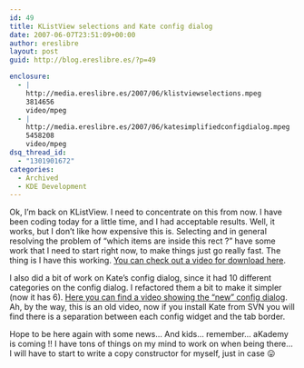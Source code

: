 ```yaml
---
id: 49
title: KListView selections and Kate config dialog
date: 2007-06-07T23:51:09+00:00
author: ereslibre
layout: post
guid: http://blog.ereslibre.es/?p=49

enclosure:
  - |
    http://media.ereslibre.es/2007/06/klistviewselections.mpeg
    3814656
    video/mpeg
  - |
    http://media.ereslibre.es/2007/06/katesimplifiedconfigdialog.mpeg
    5458208
    video/mpeg
dsq_thread_id:
  - "1301901672"
categories:
  - Archived
  - KDE Development
---
```

Ok, I&#8217;m back on KListView. I need to concentrate on this from now. I have been coding today for a little time, and I had acceptable results. Well, it works, but I don&#8217;t like how expensive this is. Selecting and in general resolving the problem of &#8220;which items are inside this rect ?&#8221; have some work that I need to start right now, to make things just go really fast. The thing is I have this working. [You can check out a video for download here](http://media.ereslibre.es/2007/06/klistviewselections.mpeg).

I also did a bit of work on Kate&#8217;s config dialog, since it had 10 different categories on the config dialog. I refactored them a bit to make it simpler (now it has 6). [Here you can find a video showing the &#8220;new&#8221; config dialog](http://media.ereslibre.es/2007/06/katesimplifiedconfigdialog.mpeg). Ah, by the way, this is an old video, now if you install Kate from SVN you will find there is a separation between each config widget and the tab border.

Hope to be here again with some news&#8230; And kids&#8230; remember&#8230; aKademy is coming !! I have tons of things on my mind to work on when being there&#8230; I will have to start to write a copy constructor for myself, just in case 😛
